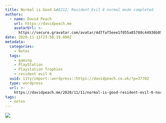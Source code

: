 ```yaml
---
title: Normal is Good &#8212; Resident Evil 6 normal mode completed
authors:
  - name: David Peach
    url: https://davidpeach.me
    avatarUrl: >-
      https://secure.gravatar.com/avatar/4d7faf5eee1f055a85788c44936b8995eaab6dfb004e7854ec747ccb272e91ee?s=96&d=mm&r=g
date: 2020-11-11T23:58:19.000Z
metadata:
  categories:
    - Notes
  tags:
    - gaming
    - PlayStation
    - Playstation Trophies
    - resident evil 6
  uuid: 11ty/import::wordpress::https://davidpeach.co.uk/?p=37702
  type: wordpress
  url: >-
    https://davidpeach.me/2020/11/11/normal-is-good-resident-evil-6-normal-mode-completed/
tags:
  - notes
---
```

[![](/assets/Normal-is-Good-150x150-46ov4Ird5uF4.png)](/assets/Normal-is-Good-150x150-46ov4Ird5uF4.png)